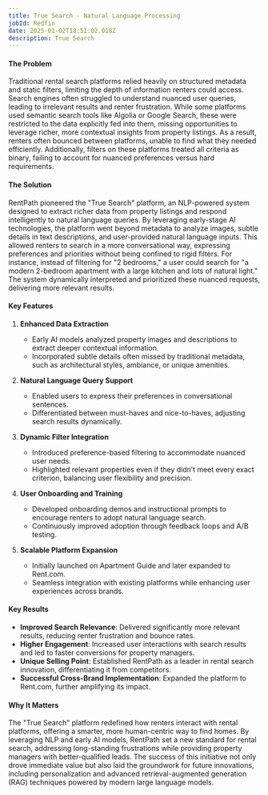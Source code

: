```yaml
---
title: True Search - Natural Language Processing
jobId: Redfin
date: 2025-01-02T18:51:02.018Z
description: True Search
---
```

#### The Problem

Traditional rental search platforms relied heavily on structured metadata and static filters, limiting the depth of information renters could access. Search engines often struggled to understand nuanced user queries, leading to irrelevant results and renter frustration. While some platforms used semantic search tools like Algolia or Google Search, these were restricted to the data explicitly fed into them, missing opportunities to leverage richer, more contextual insights from property listings. As a result, renters often bounced between platforms, unable to find what they needed efficiently. Additionally, filters on these platforms treated all criteria as binary, failing to account for nuanced preferences versus hard requirements.

#### The Solution

RentPath pioneered the "True Search" platform, an NLP-powered system designed to extract richer data from property listings and respond intelligently to natural language queries. By leveraging early-stage AI technologies, the platform went beyond metadata to analyze images, subtle details in text descriptions, and user-provided natural language inputs. This allowed renters to search in a more conversational way, expressing preferences and priorities without being confined to rigid filters. For instance, instead of filtering for "2 bedrooms," a user could search for "a modern 2-bedroom apartment with a large kitchen and lots of natural light." The system dynamically interpreted and prioritized these nuanced requests, delivering more relevant results.

#### Key Features

1. **Enhanced Data Extraction**

   * Early AI models analyzed property images and descriptions to extract deeper contextual information.
   * Incorporated subtle details often missed by traditional metadata, such as architectural styles, ambiance, or unique amenities.
2. **Natural Language Query Support**

   * Enabled users to express their preferences in conversational sentences.
   * Differentiated between must-haves and nice-to-haves, adjusting search results dynamically.
3. **Dynamic Filter Integration**

   * Introduced preference-based filtering to accommodate nuanced user needs.
   * Highlighted relevant properties even if they didn’t meet every exact criterion, balancing user flexibility and precision.
4. **User Onboarding and Training**

   * Developed onboarding demos and instructional prompts to encourage renters to adopt natural language search.
   * Continuously improved adoption through feedback loops and A/B testing.
5. **Scalable Platform Expansion**

   * Initially launched on Apartment Guide and later expanded to Rent.com.
   * Seamless integration with existing platforms while enhancing user experiences across brands.

#### Key Results

* **Improved Search Relevance**: Delivered significantly more relevant results, reducing renter frustration and bounce rates.
* **Higher Engagement**: Increased user interactions with search results and led to faster conversions for property managers.
* **Unique Selling Point**: Established RentPath as a leader in rental search innovation, differentiating it from competitors.
* **Successful Cross-Brand Implementation**: Expanded the platform to Rent.com, further amplifying its impact.

#### Why It Matters

The "True Search" platform redefined how renters interact with rental platforms, offering a smarter, more human-centric way to find homes. By leveraging NLP and early AI models, RentPath set a new standard for rental search, addressing long-standing frustrations while providing property managers with better-qualified leads. The success of this initiative not only drove immediate value but also laid the groundwork for future innovations, including personalization and advanced retrieval-augmented generation (RAG) techniques powered by modern large language models.